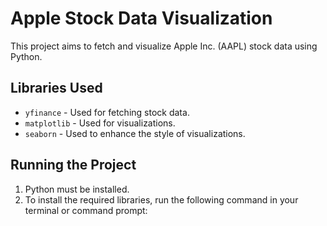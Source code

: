 # Apple Stock Data Visualization

This project aims to fetch and visualize Apple Inc. (AAPL) stock data using Python.

## Libraries Used

- `yfinance` - Used for fetching stock data.
- `matplotlib` - Used for visualizations.
- `seaborn` - Used to enhance the style of visualizations.

## Running the Project

1. Python must be installed.
2. To install the required libraries, run the following command in your terminal or command prompt:

